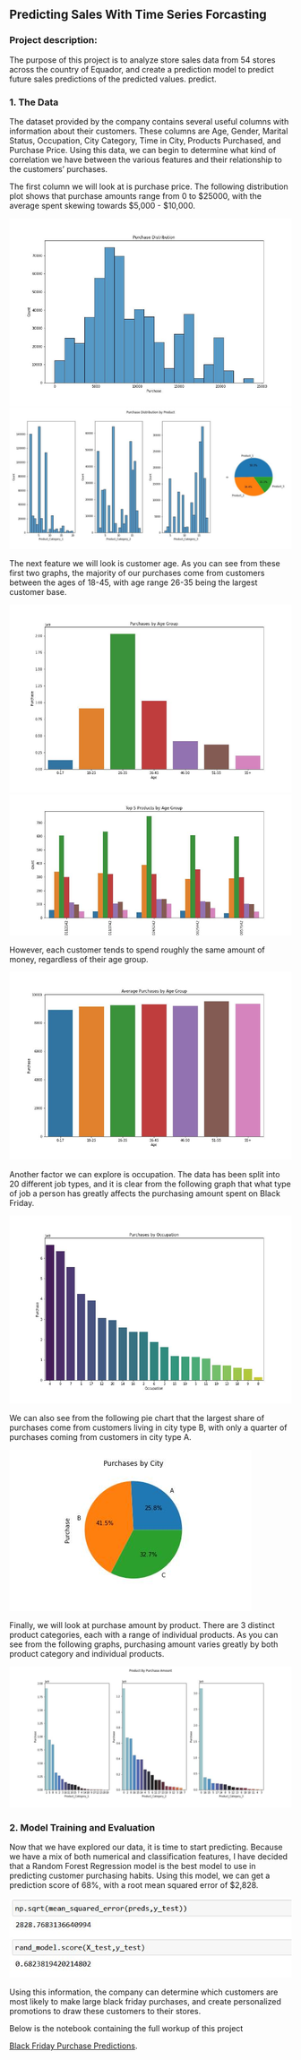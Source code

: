 ## Predicting Sales With Time Series Forcasting  

### Project description:

The purpose of this project is to analyze store sales data from 54 stores across the country of Equador, and create a prediction model to predict future sales predictions of the predicted values. predict.  

### 1. The Data

The dataset provided by the company contains several useful columns with information about their customers. These columns are Age, Gender, Marital Status, Occupation, City Category, Time in City, Products Purchased, and Purchase Price. Using this data, we can begin to determine what kind of correlation we have between the various features and their relationship to the customers’ purchases.

The first column we will look at is purchase price. The following distribution plot shows that purchase amounts range from 0 to $25000, with the average spent skewing towards $5,000 - $10,000.

<img src="https://github.com/ksivitz/ksivitz.github.io/blob/ebc75764e30570dd709c10f43f48623710aaac96/images/purch_dist.jpg?raw=true"/>

<img src="https://github.com/ksivitz/ksivitz.github.io/blob/ebc75764e30570dd709c10f43f48623710aaac96/images/dist_prod.jpg?raw=true"/>




The next feature we will look is customer age. As you can see from these first two graphs, the majority of our purchases come from customers between the ages of 18-45, with age range 26-35 being the largest customer base. 

<img src="https://github.com/ksivitz/ksivitz.github.io/blob/ebc75764e30570dd709c10f43f48623710aaac96/images/purch_age.jpg?raw=true"/>


<img src="https://github.com/ksivitz/ksivitz.github.io/blob/ebc75764e30570dd709c10f43f48623710aaac96/images/top5age.jpg?raw=true"/>

However, each customer tends to spend roughly the same amount of money, regardless of their age group.  

<img src="https://github.com/ksivitz/ksivitz.github.io/blob/ebc75764e30570dd709c10f43f48623710aaac96/images/purch_avg_age.jpg?raw=true"/>

Another factor we can explore is occupation. The data has been split into 20 different job types, and it is clear from the following graph that what type of job a person has greatly affects the purchasing amount spent on Black Friday.

<img src="https://github.com/ksivitz/ksivitz.github.io/blob/ebc75764e30570dd709c10f43f48623710aaac96/images/purch_occ.jpg?raw=true"/>

We can also see from the following pie chart that the largest share of purchases come from customers living in city type B, with only a quarter of purchases coming from customers in city type A.

<img src="https://github.com/ksivitz/ksivitz.github.io/blob/ebc75764e30570dd709c10f43f48623710aaac96/images/Pie_city.jpg?raw=true"/>

Finally, we will look at purchase amount by product. There are 3 distinct product categories, each with a range of individual products. As you can see from the following graphs, purchasing amount varies greatly by both product category and individual products. 

<img src="https://github.com/ksivitz/ksivitz.github.io/blob/ebc75764e30570dd709c10f43f48623710aaac96/images/prod_purch.jpg?raw=true"/>

### 2. Model Training and Evaluation 

Now that we have explored our data, it is time to start predicting. Because we have a mix of both numerical and classification features, I have decided that a Random Forest Regression model is the best model to use in predicting customer purchasing habits. Using this model, we can get a prediction score of 68%, with a root mean squared error of $2,828. 

<img src="https://github.com/ksivitz/ksivitz.github.io/blob/ebc75764e30570dd709c10f43f48623710aaac96/images/rand_test_friday.JPG?raw=True"/>

Using this information, the company can determine which customers are most likely to make large black friday purchases, and create personalized promotions to draw these customers to their stores. 


Below is the notebook containing the full workup of this project

[Black Friday Purchase Predictions](https://ksivitz.github.io/notebooks/black_friday_notebook.html).
